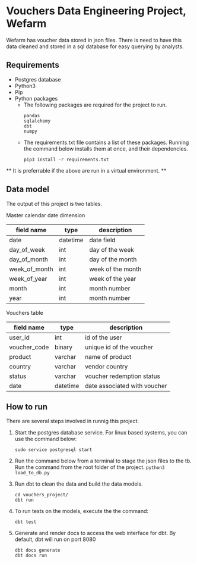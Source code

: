 # Vouchers Data Engineering Project, Wefarm

Wefarm has voucher data stored in json files. There is need to have this data cleaned and stored in a sql database for easy querying by analysts.

## Requirements

* Postgres database  
* Python3 
* Pip 
* Python packages  
    * The following packages are required for the project to run.
        ```
        pandas
        sqlalchemy
        dbt
        numpy
        ```
    * The requirements.txt file contains a list of these packages. Running the command below installs them at once, and their dependencies.
        ```
        pip3 install -r requirements.txt
        ``` 
** It is preferrable if the above are run in a virtual environment. **

## Data model
The output of this project is two tables.   

Master calendar date dimension  

 field name         | type       | description             
--- | --- | ---  
 date               | datetime   | date field           
 day_of_week        | int        | day of the week         
 day_of_month       | int        | day of the month        
 week_of_month      | int        | week of the month       
 week_of_year       | int        | week of the year        
 month              | int        | month number            
 year               | int        | month number          

Vouchers table 

| field name         | type       | description                 |
| -----------------  |------------|-----------------------      |
| user_id            | int        | id of the user              |
| voucher_code       | binary     | unique id of the voucher    |
| product            | varchar    | name of product             |
| country            | varchar    | vendor country              |
| status             | varchar    | voucher redemption status   |
| date               | datetime   | date associated with voucher|


## How to run
There are several steps involved in runnig this project.

1. Start the postgres database service. For linux based systems, you can use the command below:
    ```
    sudo service postgresql start
    ```

2. Run the command below from a terminal to stage the json files to the tb. Run the command from the root folder of the project.
    ```python3 load_to_db.py```

3. Run dbt to clean the data and build the data models.
    ```
    cd vouchers_project/
    dbt run
    ```
4. To run tests on the models, execute the the command:
    ```
    dbt test
    ```

5. Generate and render docs to access the web interface for dbt. By default, dbt will run on port 8080
    ```
    dbt docs generate
    dbt docs run
    ```